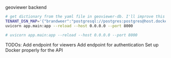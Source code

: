 geoviewer backend

```bash
# get dictionary from the yaml file in geoviewer-db. I'll improve this later.
TENANT_DSN_MAP='{"brandweer":"postgresql://postgres:postgres@host.docker.internal:5432/brandweer_catalog","vik":"postgresql://postgres:postgres@host.docker.internal:5432/vik_catalog"}' \
uvicorn app.main:app --reload --host 0.0.0.0 --port 8000

# uvicorn app.main:app --reload --host 0.0.0.0 --port 8000
```

TODOs:
Add endpoint for viewers
Add endpoint for authentication
Set up Docker properly for the API
